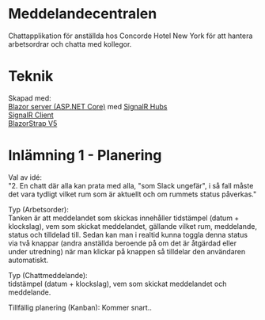 # Meddelandecentralen
Chattapplikation för anställda hos Concorde Hotel New York för att hantera arbetsordrar och chatta med kollegor. 
# Teknik
Skapad med:  
[Blazor server (ASP.NET Core)](https://learn.microsoft.com/en-us/aspnet/core/blazor/?view=aspnetcore-6.0) med [SignalR Hubs](https://learn.microsoft.com/en-us/aspnet/core/signalr/hubs?view=aspnetcore-6.0)  
[SignalR Client](https://learn.microsoft.com/en-us/aspnet/core/signalr/client-features?view=aspnetcore-6.0)  
[BlazorStrap V5](https://blazorstrap.io/V5/)  
# Inlämning 1 - Planering  
Val av idé:  
"2. En chatt där alla kan prata med alla, "som Slack ungefär", i så fall måste det vara tydligt vilket rum som är aktuellt och om rummets status påverkas."  

Typ (Arbetsorder):  
Tanken är att meddelandet som skickas innehåller tidstämpel (datum + klockslag), vem som skickat meddelandet, gällande vilket rum, meddelande, status och tilldelad till. Sedan kan man i realtid kunna toggla denna status via två knappar (andra anställda beroende på om det är åtgärdad eller under utredning) när man klickar på knappen så tilldelar den användaren automatiskt.

Typ (Chattmeddelande):  
tidstämpel (datum + klockslag), vem som skickat meddelandet och meddelande.

Tillfällig planering (Kanban):
Kommer snart..

